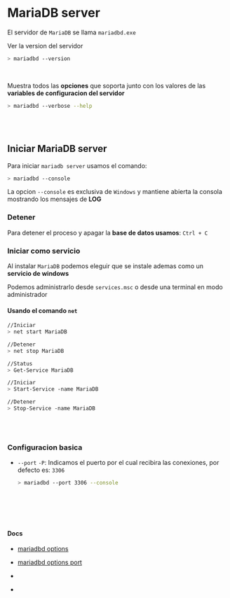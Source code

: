 # MariaDB server

El servidor de `MariaDB` se llama `mariadbd.exe`

Ver la version del servidor

```sh
> mariadbd --version
```

<br>

Muestra todos las **opciones** que soporta junto con los valores de las **variables de configuracion del servidor**

```sh
> mariadbd --verbose --help
```

<br><br>


## Iniciar MariaDB server

Para iniciar `mariadb server` usamos el comando:

```sh
> mariadbd --console
```

La opcion `--console` es exclusiva de `Windows` y mantiene abierta la consola mostrando los mensajes de **LOG**


### Detener

Para detener el proceso y apagar la **base de datos usamos**: `Ctrl + C`


### Iniciar como servicio

Al instalar `MariaDB` podemos eleguir que se instale ademas como un **servicio de windows**

Podemos administrarlo desde `services.msc` o desde una terminal en modo administrador

#### Usando el comando `net`

```sh
//Iniciar
> net start MariaDB

//Detener
> net stop MariaDB
```

```sh
//Status
> Get-Service MariaDB
```

```sh
//Iniciar
> Start-Service -name MariaDB

//Detener
> Stop-Service -name MariaDB
```



<br><br>

### Configuracion basica

- `--port` `-P`: Indicamos el puerto por el cual recibira las conexiones, por defecto es: `3306`

    ```sh
    > mariadbd --port 3306 --console
    ```

<br>



<br><br>

#### Docs

- [mariadbd options](https://mariadb.com/kb/en/mariadbd-options/)
- [mariadbd options port](https://mariadb.com/kb/en/server-system-variables/#port)


- [](https://ss64.com/ps/get-service.html)
- [](https://ss64.com/nt/net-service.html)